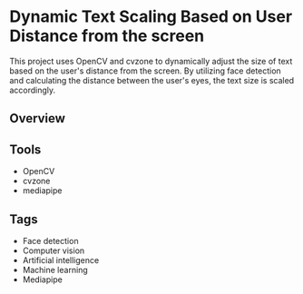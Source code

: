 # Dynamic Text Scaling Based on User Distance from the screen

This project uses OpenCV and cvzone to dynamically adjust the size of text based on the user's distance from the screen. By utilizing face detection and calculating the distance between the user's eyes, the text size is scaled accordingly.

## Overview

## Tools
- OpenCV
- cvzone
- mediapipe

## Tags
- Face detection
- Computer vision
- Artificial intelligence
- Machine learning
- Mediapipe
